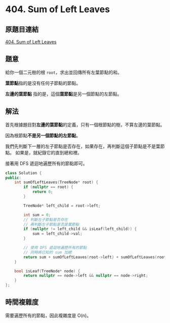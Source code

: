 # 404. Sum of Left Leaves

## 原題目連結
[404. Sum of Left Leaves](https://leetcode.com/problems/sum-of-left-leaves/)

## 題意
給你一個二元樹的根 `root`，求出並回傳所有左葉節點的和。

**葉節點**指的是沒有任何子節點的節點。

**左邊的葉節點** 指的是，這個**葉節點**是另一個節點的左節點。

## 解法
首先根據題目對**左邊的葉節點**的定義，只有一個根節點的樹，不算左邊的葉節點。

因為根節點**不是另一個節點的左節點**。

我們先判斷下一層的左子節點是否存在，如果存在，再判斷這個子節點是不是葉節點。
如果是，就紀錄它的直到總和裡。

接著用 DFS 遞迴地遍歷所有的節點即可。

```c++
class Solution {
public:
    int sumOfLeftLeaves(TreeNode* root) {
        if (nullptr == root) {
            return 0;
        }

        TreeNode* left_child = root->left;

        int sum = 0;
        // 判斷左子節點是否存在
        // 再判斷左子節點是否是葉節點
        if (nullptr != left_child && isLeaf(left_child)) {
            sum = left_child->val;
        }

        // 使用 DFS 遞迴地遍歷所有的節點
        // 同時將已知的 sum 加總
        return sum + sumOfLeftLeaves(root->left) + sumOfLeftLeaves(root->right);
    }

    bool isLeaf(TreeNode* node) {
        return nullptr == node->left && nullptr == node->right;
    }
};
```
## 時間複雜度
需要遍歷所有的節點，因此複雜度是 O(n)。